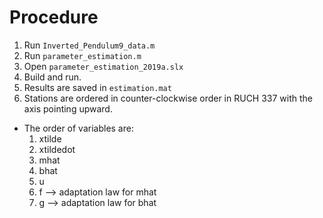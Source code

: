 # Procedure

1. Run `Inverted_Pendulum9_data.m`
2. Run `parameter_estimation.m`
3. Open `parameter_estimation_2019a.slx`
4. Build and run.
5. Results are saved in `estimation.mat`
6. Stations are ordered in counter-clockwise order in RUCH 337 with the axis pointing upward.

* The order of variables are:
  1. xtilde
  2. xtildedot
  3. mhat
  4. bhat
  5. u
  6. f --> adaptation law for mhat
  7. g --> adaptation law for bhat

